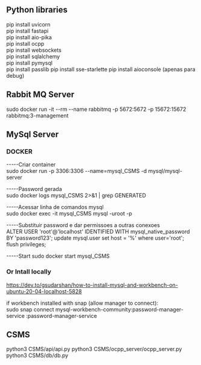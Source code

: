 
## Python libraries
pip install uvicorn  
pip install fastapi  
pip install aio-pika  
pip install ocpp  
pip install websockets  
pip install sqlalchemy  
pip install pymysql  
pip install passlib
pip install sse-starlette
pip install aioconsole (apenas para debug)

## Rabbit MQ Server
sudo docker run -it --rm --name rabbitmq -p 5672:5672 -p 15672:15672 rabbitmq:3-management


## MySql Server

### DOCKER
-----Criar container  
sudo docker run -p 3306:3306 --name=mysql_CSMS -d mysql/mysql-server

-----Password gerada  
sudo docker logs mysql_CSMS 2>&1 | grep GENERATED

-----Acessar linha de comandos mysql  
sudo docker exec -it mysql_CSMS mysql -uroot -p

-----Substituir password e dar permissoes a outras conexoes  
ALTER USER 'root'@'localhost' IDENTIFIED WITH mysql_native_password BY 'password123';
update mysql.user set host = '%' where user='root';
flush privileges;

-----Start
sudo docker start mysql_CSMS

### Or Intall locally

https://dev.to/gsudarshan/how-to-install-mysql-and-workbench-on-ubuntu-20-04-localhost-5828

if workbench installed with snap (allow manager to connect):  
sudo snap connect mysql-workbench-community:password-manager-service :password-manager-service

## CSMS

python3 CSMS/api/api.py
python3 CSMS/ocpp_server/ocpp_server.py
python3 CSMS/db/db.py
